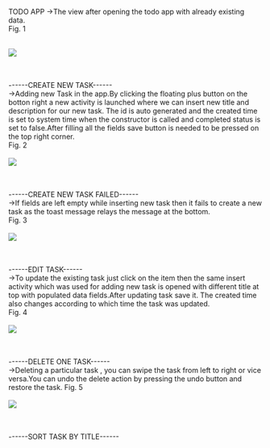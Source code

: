 TODO APP
->The view after opening the todo app with already existing data.<br />
Fig. 1<br /><br />

![](gifs/OpenApp.gif)<br /><br /><br />


------CREATE NEW TASK------<br />
->Adding new Task in the app.By clicking the floating plus button on the botton right a new activity is launched where we can insert new title and description for our new task. The id is auto generated and the created time is set to system time when the constructor is called and completed status is set to false.After filling all the fields save button is needed to be pressed on the top right corner.<br />
Fig. 2<br /><br />
![](gifs/AddNewTask.gif)<br /><br /><br />



------CREATE NEW TASK FAILED------<br />
->If fields are left empty while inserting new task then it fails to create a new task as the toast message relays the message at the bottom.<br />
Fig. 3<br /><br />
![](gifs/FailNewAdd.gif)<br /><br /><br />



------EDIT TASK------<br />
->To update the existing task just click on the item then the same insert activity which was used for adding new task is opened with different title at top with populated data fields.After updating task save it. The created time also changes according to which time the task was updated.<br />
Fig. 4<br /><br />
![](gifs/UpdateTask.gif)<br /><br /><br />



------DELETE ONE TASK------<br />
->Deleting a particular task , you can swipe the task from left to right or vice versa.You can undo the delete action by pressing the undo button and restore the task.
Fig. 5<br /><br />
![](gifs/DeleteOneTask.gif)<br /><br /><br />



------SORT TASK BY TITLE------<br />

